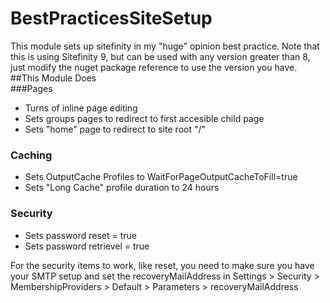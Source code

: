 # BestPracticesSiteSetup
This module sets up sitefinity in my "huge" opinion best practice. Note that this is using Sitefinity 9, but can be used with any version greater than 8, just modify the nuget package reference to use the version you have.
##This Module Does  
###Pages
* Turns of inline page editing<br/>
* Sets groups pages to redirect to first accesible child page<br/>
* Sets "home" page to redirect to site root "/" 
### Caching
* Sets OutputCache Profiles to WaitForPageOutputCacheToFill=true<br/>
* Sets "Long Cache" profile duration to 24 hours 
### Security
* Sets password reset = true<br/>
* Sets password retrievel = true<br/>

For the security items to work, like reset, you need to make sure you have your SMTP setup and set the recoveryMailAddress in Settings > Security > MembershipProviders > Default > Parameters > recoveryMailAddress
